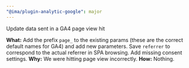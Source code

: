 ```yaml
---
"@ima/plugin-analytic-google": major
---
```


Update data sent in a GA4 page view hit

**What:** Add the prefix `page_` to the existing params (these are the correct default names for GA4) and add new parameters. Save `referrer` to correspond to the actual referrer in SPA browsing. Add missing consent settings.
**Why:** We were hitting page view incorrectly.
**How:** Nothing.
